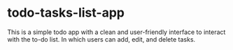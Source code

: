 # todo-tasks-list-app
This is a simple todo app with a clean and user-friendly interface to interact with the to-do list. In which users can add, edit, and delete tasks. 